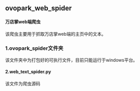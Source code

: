 ## ovopark_web_spider

#### 万店掌web端爬虫

该爬虫主要用于抓取万店掌web端的主页中的文本。

### 1.ovopark_spider文件夹

该文件夹中为打包好的可执行文件，目前只能运行于windows平台。

#### 2.web_text_spider.py

该文件为爬虫源码